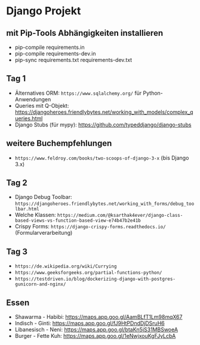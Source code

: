# Django Projekt

## mit Pip-Tools Abhängigkeiten installieren
- pip-compile requirements.in
- pip-compile requirements-dev.in
- pip-sync requirements.txt requirements-dev.txt

## Tag 1
- Älternatives ORM: `https://www.sqlalchemy.org/` für Python-Anwendungen
- Queries mit Q-Objekt: https://djangoheroes.friendlybytes.net/working_with_models/complex_queries.html
- Django Stubs (für mypy): https://github.com/typeddjango/django-stubs

## weitere Buchempfehlungen
- `https://www.feldroy.com/books/two-scoops-of-django-3-x` (bis Django 3.x)  

## Tag 2
- Django Debug Toolbar: `https://djangoheroes.friendlybytes.net/working_with_forms/debug_toolbar.html`
- Welche Klassen: `https://medium.com/@ksarthak4ever/django-class-based-views-vs-function-based-view-e74b47b2e41b`
- Crispy Forms: `https://django-crispy-forms.readthedocs.io/` (Formularverarbeitung)

## Tag 3
- `https://de.wikipedia.org/wiki/Currying`
- `https://www.geeksforgeeks.org/partial-functions-python/`
- `https://testdriven.io/blog/dockerizing-django-with-postgres-gunicorn-and-nginx/`


## Essen
- Shawarma - Habibi: https://maps.app.goo.gl/AamBLfT1Lm98mqX67
- Indisch - Ginti: https://maps.app.goo.gl/fJ9HtPDndDjDSruH6
- Libanesisch - Neni: https://maps.app.goo.gl/btaKn5jS31MBSwoeA
- Burger - Fette Kuh: https://maps.app.goo.gl/1eNwjxouKgFJyLcbA